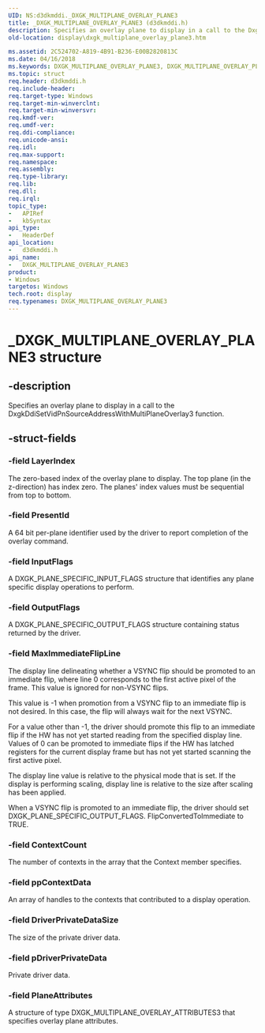 ```yaml
---
UID: NS:d3dkmddi._DXGK_MULTIPLANE_OVERLAY_PLANE3
title: _DXGK_MULTIPLANE_OVERLAY_PLANE3 (d3dkmddi.h)
description: Specifies an overlay plane to display in a call to the DxgkDdiSetVidPnSourceAddressWithMultiPlaneOverlay3 function.
old-location: display\dxgk_multiplane_overlay_plane3.htm

ms.assetid: 2C524702-A819-4B91-B236-E00B2820813C
ms.date: 04/16/2018
ms.keywords: DXGK_MULTIPLANE_OVERLAY_PLANE3, DXGK_MULTIPLANE_OVERLAY_PLANE3 structure [Display Devices], _DXGK_MULTIPLANE_OVERLAY_PLANE3, d3dkmddi/DXGK_MULTIPLANE_OVERLAY_PLANE3, display.dxgk_multiplane_overlay_plane3
ms.topic: struct
req.header: d3dkmddi.h
req.include-header:
req.target-type: Windows
req.target-min-winverclnt:
req.target-min-winversvr:
req.kmdf-ver:
req.umdf-ver:
req.ddi-compliance:
req.unicode-ansi:
req.idl:
req.max-support:
req.namespace:
req.assembly:
req.type-library:
req.lib:
req.dll:
req.irql:
topic_type:
-	APIRef
-	kbSyntax
api_type:
-	HeaderDef
api_location:
-	d3dkmddi.h
api_name:
-	DXGK_MULTIPLANE_OVERLAY_PLANE3
product:
- Windows
targetos: Windows
tech.root: display
req.typenames: DXGK_MULTIPLANE_OVERLAY_PLANE3
---
```


# _DXGK_MULTIPLANE_OVERLAY_PLANE3 structure


## -description


Specifies an overlay plane to display in a call to the DxgkDdiSetVidPnSourceAddressWithMultiPlaneOverlay3 function.


## -struct-fields




### -field LayerIndex

The zero-based index of the overlay plane to display. The top plane (in the z-direction) has index zero. The planes' index values must be sequential from top to bottom.


### -field PresentId

A 64 bit per-plane identifier used by the driver to report completion of the overlay command.


### -field InputFlags

A DXGK_PLANE_SPECIFIC_INPUT_FLAGS structure that identifies any plane specific display operations to perform.


### -field OutputFlags

A DXGK_PLANE_SPECIFIC_OUTPUT_FLAGS structure containing status returned by the driver.


### -field MaxImmediateFlipLine

The display line delineating whether a VSYNC flip should be promoted to an immediate flip, where line 0 corresponds to the first active pixel of the frame. This value is ignored for non-VSYNC flips.



This value is -1 when promotion from a VSYNC flip to an immediate flip is not desired. In this case, the flip will always wait for the next VSYNC.

For a value other than -1, the driver should promote this flip to an immediate flip if the HW has not yet started reading from the specified display line. Values of 0 can be promoted to immediate flips if the HW has latched registers for the current display frame but has not yet started scanning the first active pixel.



The display line value is relative to the physical mode that is set. If the display is performing scaling, display line is relative to the size after scaling has been applied.





When a VSYNC flip is promoted to an immediate flip, the driver should set DXGK_PLANE_SPECIFIC_OUTPUT_FLAGS. FlipConvertedToImmediate to TRUE.



### -field ContextCount

The number of contexts in the array that the Context member specifies.


### -field ppContextData

An array of handles to the contexts that contributed to a display operation.


### -field DriverPrivateDataSize

The size of the private driver data.


### -field pDriverPrivateData

Private driver data.


### -field PlaneAttributes

A structure of type DXGK_MULTIPLANE_OVERLAY_ATTRIBUTES3 that specifies overlay plane attributes.

